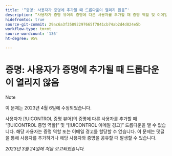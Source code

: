 ```yaml
---
title: '“증명: 사용자가 증명에 추가될 때 드롭다운이 열리지 않음”'
description: “사용자가 증명 뷰어의 증명에 다른 사용자를 추가할 때 증명 역할 및 이메일 경고 드롭다운을 열 수 없습니다. 해당 사용자는 증명 역할 또는 이메일 경고를 할당할 수 없습니다. 이 문제는 댓글을 통해 사용자를 추가하거나 해당 사용자와 증명을 공유할 때 발생할 수 있습니다.”
hidefromtoc: true
source-git-commit: 29ac6a3f35892297665f7841cb74ab2d4d824e5b
workflow-type: tm+mt
source-wordcount: '136'
ht-degree: 95%

---
```



# 증명: 사용자가 증명에 추가될 때 드롭다운이 열리지 않음

>[!NOTE]
>
>이 문제는 2023년 4월 6일에 수정되었습니다.

<!--This article is on WF and WFP TOCs-->

사용자가 [!UICONTROL 증명 뷰어]의 증명에 다른 사용자를 추가할 때 “[!UICONTROL 증명 역할]” 및 “[!UICONTROL 이메일 경고]” 드롭다운을 열 수 없습니다. 해당 사용자는 증명 역할 또는 이메일 경고를 할당할 수 없습니다. 이 문제는 댓글을 통해 사용자를 추가하거나 해당 사용자와 증명을 공유할 때 발생할 수 있습니다.

_2023년 3월 24일에 처음 보고되었습니다._


